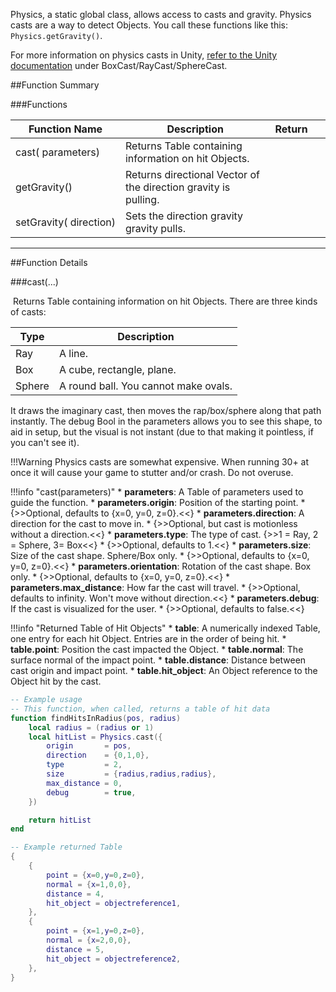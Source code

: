 Physics, a static global class, allows access to casts and gravity. Physics casts are a way to detect Objects. You call these functions like this: `Physics.getGravity()`.

For more information on physics casts in Unity, [refer to the Unity documentation](https://docs.unity3d.com/ScriptReference/Physics.html) under BoxCast/RayCast/SphereCast.

##Function Summary

###Functions

Function Name | Description | Return | &nbsp;
-- | -- | -- | --
cast([<span class="tag tab"></span>](intro#types)&nbsp;parameters) | Returns Table containing information on hit Objects. | [<span class="ret tab"></span>](intro#types) | [<span class="i"></span>](#cast)
<a class="anchor" id="getgravity"></a>getGravity() | Returns directional Vector of the direction gravity is pulling. | [<span class="ret vec"></span>](intro#vector) | 
<a class="anchor" id="setgravity"></a>setGravity([<span class="tag vec"></span>](intro#vector)&nbsp;direction) | Sets the direction gravity gravity pulls. | [<span class="ret boo"></span>](intro#types) 






---


##Function Details

###cast(...)

[<span class="ret tab"></span>](intro#types)&nbsp;Returns Table containing information on hit Objects. There are three kinds of casts:

Type | Description
--- | ---
Ray | A line.
Box | A cube, rectangle, plane.
Sphere | A round ball. You cannot make ovals.

It draws the imaginary cast, then moves the rap/box/sphere along that path instantly. The debug Bool in the parameters allows you to see this shape, to aid in setup, but the visual is not instant (due to that making it pointless, if you can't see it).

!!!Warning
    Physics casts are somewhat expensive. When running 30+ at once it will cause your game to stutter and/or crash. Do not overuse.
    
!!!info "cast(parameters)"
    * [<span class="tag tab"></span>](intro#types) **parameters**: A Table of parameters used to guide the function.
        * [<span class="tag vec"></span>](intro#vector) **parameters.origin**: Position of the starting point.
            * {>>Optional, defaults to {x=0, y=0, z=0}.<<}
        * [<span class="tag vec"></span>](intro#vector) **parameters.direction**: A direction for the cast to move in.
            * {>>Optional, but cast is motionless without a direction.<<}
        * [<span class="tag int"></span>](intro#types) **parameters.type**: The type of cast. {>>1 = Ray, 2 = Sphere, 3= Box<<}
            * {>>Optional, defaults to 1.<<}
        * [<span class="tag vec"></span>](intro#vector) **parameters.size**: Size of the cast shape. Sphere/Box only.
            * {>>Optional, defaults to {x=0, y=0, z=0}.<<}
        * [<span class="tag vec"></span>](intro#vector) **parameters.orientation**: Rotation of the cast shape. Box only.
            * {>>Optional, defaults to {x=0, y=0, z=0}.<<}
        * [<span class="tag flo"></span>](intro#types) **parameters.max_distance**: How far the cast will travel.
            * {>>Optional, defaults to infinity. Won't move without direction.<<}
        * [<span class="tag boo"></span>](intro#types) **parameters.debug**: If the cast is visualized for the user.
            * {>>Optional, defaults to false.<<}
    
!!!info "Returned Table of Hit Objects"
    * [<span class="tag tab"></span>](intro#types) **table**: A numerically indexed Table, one entry for each hit Object. Entries are in the order of being hit.
        * [<span class="tag vec"></span>](intro#vector) **table.point**: Position the cast impacted the Object.
        * [<span class="tag vec"></span>](intro#vector) **table.normal**: The surface normal of the impact point.
        * [<span class="tag flo"></span>](intro#types) **table.distance**: Distance between cast origin and impact point.
        * [<span class="tag obj"></span>](intro#types) **table.hit_object**: An Object reference to the Object hit by the cast.

``` Lua
-- Example usage
-- This function, when called, returns a table of hit data
function findHitsInRadius(pos, radius)
    local radius = (radius or 1)
    local hitList = Physics.cast({
        origin       = pos,
        direction    = {0,1,0},
        type         = 2,
        size         = {radius,radius,radius},
        max_distance = 0,
        debug        = true,
    })

    return hitList
end
```

``` Lua
-- Example returned Table
{
    {
        point = {x=0,y=0,z=0},
        normal = {x=1,0,0},
        distance = 4,
        hit_object = objectreference1,
    },
    {
        point = {x=1,y=0,z=0},
        normal = {x=2,0,0},
        distance = 5,
        hit_object = objectreference2,
    },
}
```
